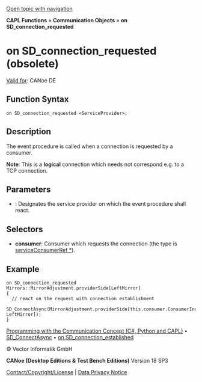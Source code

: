 [Open topic with navigation](../../../../../CANoeDEFamily.htm#Topics/CAPLFunctions/CommunicationObjects/EventProcedures/CAPLfunctionOnSDConnectionRequested.md)

**CAPL Functions** » **Communication Objects** » **on SD_connection_requested**

# on SD_connection_requested (obsolete)

[Valid for](../../../Shared/FeatureAvailability.md): CANoe DE

## Function Syntax

`on SD_connection_requested <ServiceProvider>;`

## Description

The event procedure is called when a connection is requested by a consumer.

**Note**: This is a **logical** connection which needs not correspond e.g. to a TCP connection.

## Parameters

- **<ServiceProvider>**: Designates the service provider on which the event procedure shall react.

## Selectors

- **consumer**: Consumer which requests the connection (the type is [serviceConsumerRef *](../Objects/CAPLfunctionServiceConsumerRef.md)).

## Example

```plaintext
on SD_connection_requested Mirrors::MirrorAdjustment.providerSide[LeftMirror]
{
  // react on the request with connection establishment
  SD_ConnectAsync(MirrorAdjustment.providerSide[this.consumer.ConsumerIndex, LeftMirror]);
}
```

[Programming with the Communication Concept (C#, Python and CAPL)](../../../CANoeCANalyzer/CommunicationConcept/Programming/CCP.md) • [SD_ConnectAsync](../Functions/CAPLfunctionSDConnectAsync.md) • [on SD_connection_established](CAPLfunctionOnSDConnectionEstablished.md)

© Vector Informatik GmbH

**CANoe (Desktop Editions & Test Bench Editions)** Version 18 SP3

[Contact/Copyright/License](../../../Shared/ContactCopyrightLicense.md) | [Data Privacy Notice](https://www.vector.com/int/en/company/get-info/privacy-policy/)